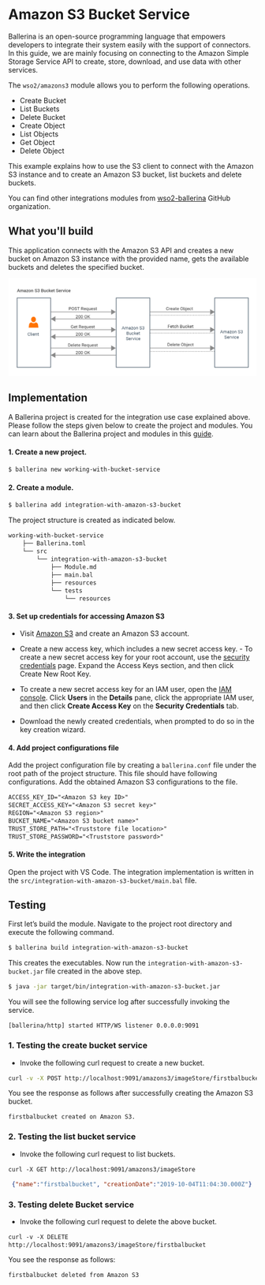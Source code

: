 # Amazon S3 Bucket Service

Ballerina is an open-source programming language that empowers developers to integrate their system easily with the 
support of connectors. In this guide, we are mainly focusing on connecting to the Amazon Simple Storage Service API to create, store, download, and use data with other services.  

The `wso2/amazons3` module allows you to perform the following operations.

* Create Bucket
* List Buckets
* Delete Bucket
* Create Object
* List Objects
* Get Object
* Delete Object

This example explains how to use the S3 client to connect with the Amazon S3 instance and to create an Amazon S3 bucket, list buckets and delete buckets.

You can find other integrations modules from [wso2-ballerina](https://github.com/wso2-ballerina) GitHub organization.

## What you'll build

This application connects with the Amazon S3 API and creates a new bucket on Amazon S3 instance with the provided name, gets the available buckets and deletes the specified bucket.

![working with Amazon S3 Object service](../../../../../assets/img/amazon-s3-bucket-service.png)

<!-- INCLUDE_MD: ../../../../../tutorial-prerequisites.md -->

<!-- INCLUDE_MD: ../../../../../tutorial-get-the-code.md -->

## Implementation

A Ballerina project is created for the integration use case explained above. Please follow the steps given 
below to create the project and modules. You can learn about the Ballerina project and modules in this 
[guide](https://ei.docs.wso2.com/en/latest/ballerina-integrator/develop/using-modules/#creating-a-project).

#### 1. Create a new project.

```bash
$ ballerina new working-with-bucket-service
```

#### 2. Create a module.

```bash
$ ballerina add integration-with-amazon-s3-bucket
```

The project structure is created as indicated below.

```
working-with-bucket-service
    ├── Ballerina.toml
    └── src
        └── integration-with-amazon-s3-bucket
            ├── Module.md
            ├── main.bal
            ├── resources
            └── tests
                └── resources
```

#### 3. Set up credentials for accessing Amazon S3

- Visit [Amazon S3](https://aws.amazon.com/s3/) and create an Amazon S3 account.

- Create a new access key, which includes a new secret access key.
        - To create a new secret access key for your root account, use the [security credentials](https://console.aws.amazon.com/iam/home?#security_credential) page. Expand the Access Keys section, and then click Create New Root Key.

-  To create a new secret access key for an IAM user, open the [IAM console](https://console.aws.amazon.com/iam/home?region=us-east-1#home). Click **Users** in the **Details** pane, click the appropriate IAM user, and then click **Create Access Key** on the **Security Credentials** tab.
- Download the newly created credentials, when prompted to do so in the key creation wizard.

#### 4. Add project configurations file

Add the project configuration file by creating a `ballerina.conf` file under the root path of the project structure. 
This file should have following configurations. Add the obtained Amazon S3 configurations to the file.

```
ACCESS_KEY_ID="<Amazon S3 key ID>"
SECRET_ACCESS_KEY="<Amazon S3 secret key>"
REGION="<Amazon S3 region>"
BUCKET_NAME="<Amazon S3 bucket name>"
TRUST_STORE_PATH="<Truststore file location>"
TRUST_STORE_PASSWORD="<Truststore password>"
```

#### 5. Write the integration
Open the project with VS Code. The integration implementation is written in the `src/integration-with-amazon-s3-bucket/main.bal` file.

<!-- INCLUDE_CODE: src/integration-with-amazon-s3-bucket/main.bal -->

## Testing 

First let’s build the module. Navigate to the project root directory and execute the following command.

```bash
$ ballerina build integration-with-amazon-s3-bucket
```

This creates the executables. Now run the `integration-with-amazon-s3-bucket.jar` file created in the above step.

```bash
$ java -jar target/bin/integration-with-amazon-s3-bucket.jar
```

You will see the following service log after successfully invoking the service.

```log
[ballerina/http] started HTTP/WS listener 0.0.0.0:9091
```

### 1. Testing the create bucket service 

- Invoke the following curl request to create a new bucket.
```bash
curl -v -X POST http://localhost:9091/amazons3/imageStore/firstbalbucket
```
You see the response as follows after successfully creating the Amazon S3 bucket.
```
firstbalbucket created on Amazon S3.
```

### 2. Testing the list bucket service 

- Invoke the following curl request to list buckets.
```
curl -X GET http://localhost:9091/amazons3/imageStore

```

```json
 {"name":"firstbalbucket", "creationDate":"2019-10-04T11:04:30.000Z"}
```

### 3. Testing delete Bucket service

- Invoke the following curl request to delete the above bucket.
```
curl -v -X DELETE http://localhost:9091/amazons3/imageStore/firstbalbucket
```
You see the response as follows:
```
firstbalbucket deleted from Amazon S3
```
